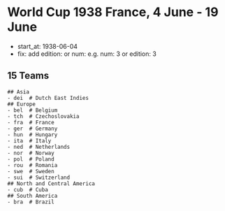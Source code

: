 # World Cup 1938 France, 4 June - 19 June

- start_at: 1938-06-04
- fix: add edition: or num:  e.g. num: 3 or edition: 3

## 15 Teams

```
## Asia
- dei  # Dutch East Indies
## Europe
- bel  # Belgium
- tch  # Czechoslovakia
- fra  # France
- ger  # Germany
- hun  # Hungary
- ita  # Italy
- ned  # Netherlands
- nor  # Norway
- pol  # Poland
- rou  # Romania
- swe  # Sweden
- sui  # Switzerland
## North and Central America
- cub  # Cuba
## South America
- bra  # Brazil
```



